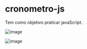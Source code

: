 # cronometro-js

Tem como objetivo praticar javaScript. 

![image](https://github.com/iamalissontomazelli/cronometro-js/assets/105504791/f455c656-027c-43a0-8016-97acbafe1f93)








![image](https://github.com/iamalissontomazelli/cronometro-js/assets/105504791/09944921-11b0-43ad-97bb-e72dc68ed9de)


